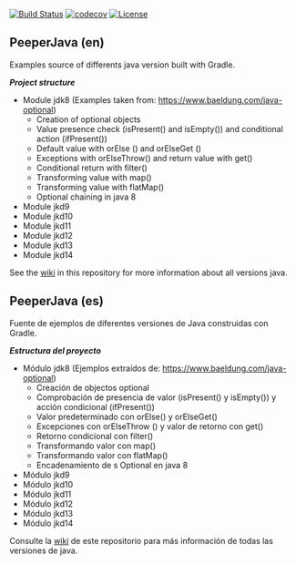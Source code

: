 [![Build Status](https://travis-ci.org/toniferr/PeeperJava.svg?branch=master)](https://travis-ci.org/toniferr/PeeperJava)
[![codecov](https://codecov.io/gh/toniferr/PeeperJava/branch/master/graph/badge.svg)](https://codecov.io/gh/toniferr/PeeperJava)
[![License](https://img.shields.io/badge/License-Apache%202.0-blue.svg)](https://opensource.org/licenses/Apache-2.0)

## PeeperJava (en)
Examples source of differents java version built with Gradle.

_**Project structure**_

- Module jdk8 (Examples taken from: https://www.baeldung.com/java-optional)
  - Creation of optional objects
  - Value presence check (isPresent() and isEmpty()) and conditional action (ifPresent())
  - Default value with orElse () and orElseGet ()
  - Exceptions with orElseThrow() and return value with get()
  - Conditional return with filter()
  - Transforming value with map()
  - Transforming value with flatMap()
  - Optional chaining in java 8
- Module jkd9
- Module jkd10
- Module jkd11
- Module jkd12
- Module jkd13
- Module jkd14

See the [wiki](https://github.com/toniferr/PeeperJava/wiki) in this repository for more information about all versions java.

## PeeperJava (es)
Fuente de ejemplos de diferentes versiones de Java construidas con Gradle.

_**Estructura del proyecto**_

- Módulo jdk8 (Ejemplos extraídos de: https://www.baeldung.com/java-optional)
  - Creación de objectos optional
  - Comprobación de presencia de valor (isPresent() y isEmpty()) y acción condicional (ifPresent())
  - Valor predeterminado con orElse() y orElseGet()
  - Excepciones con orElseThrow () y valor de retorno con get()
  - Retorno condicional con filter()
  - Transformando valor con map()
  - Transformando valor con flatMap()
  - Encadenamiento de s Optional en java 8
- Módulo jkd9
- Módulo jkd10
- Módulo jkd11
- Módulo jkd12
- Módulo jkd13
- Módulo jkd14

Consulte la [wiki](https://github.com/toniferr/PeeperJava/wiki) de este repositorio para más información de todas las versiones de java.